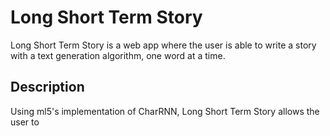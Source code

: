 # Long Short Term Story

Long Short Term Story is a web app where the user is able to write a story with a text generation algorithm, one word at a time.

## Description
Using ml5's implementation of CharRNN, Long Short Term Story allows the user to 
